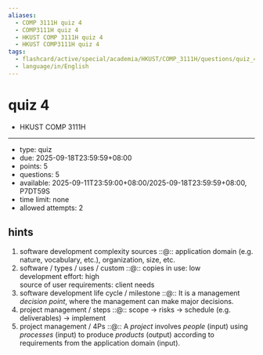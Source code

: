 ```yaml
---
aliases:
  - COMP 3111H quiz 4
  - COMP3111H quiz 4
  - HKUST COMP 3111H quiz 4
  - HKUST COMP3111H quiz 4
tags:
  - flashcard/active/special/academia/HKUST/COMP_3111H/questions/quiz_4
  - language/in/English
---
```


# quiz 4

- HKUST COMP 3111H

---

- type: quiz
- due: 2025-09-18T23:59:59+08:00
- points: 5
- questions: 5
- available: 2025-09-11T23:59:00+08:00/2025-09-18T23:59:59+08:00, P7DT59S
- time limit: none
- allowed attempts: 2

## hints

1. software development complexity sources ::@:: application domain \(e.g. nature, vocabulary, etc.\), organization, size, etc. <!--SR:!2025-10-24,14,290!2025-10-25,15,290-->
2. software / types / uses / custom ::@:: copies in use: low <br/> development effort: high <br/> source of user requirements: client needs <!--SR:!2025-10-26,16,290!2025-10-24,14,290-->
3. software development life cycle / milestone ::@:: It is a management _decision point_, where the management can make major decisions. <!--SR:!2025-10-25,15,290!2025-10-26,16,290-->
4. project management / steps ::@:: scope → risks → schedule \(e.g. deliverables\) → implement <!--SR:!2025-10-24,14,290!2025-11-27,38,290-->
5. project management / 4Ps ::@:: A _project_ involves _people_ \(input\) using _processes_ \(input\) to produce _products_ \(output\) according to requirements from the application domain \(input\). <!--SR:!2025-10-26,16,290!2025-10-25,15,290-->
